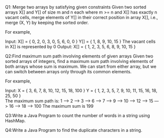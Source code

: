 Q1: Merge two arrays by satisfying given constraints
Given two sorted arrays X[] and Y[] of size m and n each where m >= n and X[] has exactly n vacant cells,
 merge elements of Y[] in their correct position in array X[], i.e., merge (X, Y) by keeping the sorted order.

For example,

Input: X[] = { 0, 2, 0, 3, 0, 5, 6, 0, 0 }
Y[] = { 1, 8, 9, 10, 15 } The vacant cells in X[] is represented by 0 
Output: X[] = { 1, 2, 3, 5, 6, 8, 9, 10, 15 }

Q2:Find maximum sum path involving elements of given arrays
Given two sorted arrays of integers, find a maximum sum path involving elements of both arrays whose sum is maximum. 
We can start from either array, but we can switch between arrays only through its common elements.

For example,

Input: X = { 3, 6, 7, 8, 10, 12, 15, 18, 100 }
Y = { 1, 2, 3, 5, 7, 9, 10, 11, 15, 16, 18, 25, 50 }  
The maximum sum path is: 1 —> 2 —> 3 —> 6 —> 7 —> 9 —> 10 —> 12 —> 15 —> 16 —> 18 —> 100 
The maximum sum is 199

Q3:Write a Java Program to count the number of words in a string using HashMap.

Q4:Write a Java Program to find the duplicate characters in a string.

